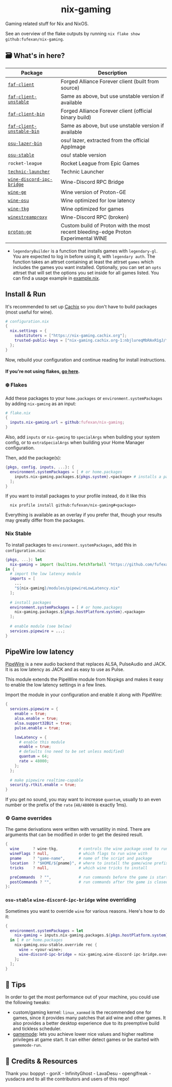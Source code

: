 <h1 align="center">nix-gaming</h1>

Gaming related stuff for Nix and NixOS.

See an overview of the flake outputs by running
`nix flake show github:fufexan/nix-gaming`.

## 🗃️ What's in here?

Package                                                     | Description
------------------------------------------------------------|------------
[`faf-client`](./pkgs/faf-client)                           | Forged Alliance Forever client (built from source)
[`faf-client-unstable`](./pkgs/faf-client)                  | Same as above, but use unstable version if available
[`faf-client-bin`](./pkgs/faf-client)                       | Forged Alliance Forever client (official binary build)
[`faf-client-unstable-bin`](./pkgs/faf-client)              | Same as above, but use unstable version if available
[`osu-lazer-bin`](./pkgs/osu-lazer-bin)                     | osu! lazer, extracted from the official AppImage
[`osu-stable`](./pkgs/osu-stable)                           | osu! stable version
`rocket-league`                                             | Rocket League from Epic Games
[`technic-launcher`](./pkgs/technic-launcher)               | Technic Launcher
[`wine-discord-ipc-bridge`](./pkgs/wine-discord-ipc-bridge) | Wine-Discord RPC Bridge
[`wine-ge`](./pkgs/wine)                                    | Wine version of Proton-GE
[`wine-osu`](./pkgs/wine)                                   | Wine optimized for low latency
[`wine-tkg`](./pkgs/wine)                                   | Wine optimized for games
[`winestreamproxy`](./pkgs/winestreamproxy)                 | Wine-Discord RPC (broken)
[`proton-ge`](./pkgs/proton-ge)                             | Custom build of Proton with the most recent bleeding-edge Proton Experimental WINE

* `legendaryBuilder` is a function that installs games with `legendary-gl`. You
are expected to log in before using it, with `legendary auth`.
The function takes an attrset containing at least the attrset `games` which
includes the games you want installed. Optionally, you can set an `opts`
attrset that will set the options you set inside for all games listed.
You can find a usage example in [example.nix](./example.nix).

## Install & Run

It's recommended to set up [Cachix](https://app.cachix.org/cache/nix-gaming) so
you don't have to build packages (most useful for wine).
```nix
# configuration.nix
{
  nix.settings = {
    substituters = ["https://nix-gaming.cachix.org"];
    trusted-public-keys = ["nix-gaming.cachix.org-1:nbjlureqMbRAxR1gJ/f3hxemL9svXaZF/Ees8vCUUs4="];
  };
}
```
Now, rebuild your configuration and continue reading for install instructions.

#### If you're not using flakes, [go here](#nix-stable).

### ❄️ Flakes

Add these packages to your `home.packages` or `environment.systemPackages` by
adding `nix-gaming` as an input:
```nix
# flake.nix
{
  inputs.nix-gaming.url = github:fufexan/nix-gaming;
}
```

Also, add `inputs` or `nix-gaming` to `specialArgs` when building your system
config, or to `extraSpecialArgs` when building your Home Manager configuration.

Then, add the package(s):
```nix
{pkgs, config, inputs, ...}: {
  environment.systemPackages = [ # or home.packages
    inputs.nix-gaming.packages.${pkgs.system}.<package> # installs a package
  ];
}
```

If you want to install packages to your profile instead, do it like this
```console
  nix profile install github:fufexan/nix-gaming#<package>
```

Everything is available as an overlay if you prefer that, though your results
may greatly differ from the packages.

### Nix Stable

To install packages to `environment.systemPackages`, add this in
`configuration.nix`:
```nix
{pkgs, ...}: let
  nix-gaming = import (builtins.fetchTarball "https://github.com/fufexan/nix-gaming/archive/master.tar.gz");
in {
  # import the low latency module
  imports = [
    ...
    "${nix-gaming}/modules/pipewireLowLatency.nix"
  ];
  
  # install packages
  environment.systemPackages = [ # or home.packages
    nix-gaming.packages.${pkgs.hostPlatform.system}.<package>
  ];
  
  # enable module (see below)
  services.pipewire = ...;
}
```

## PipeWire low latency

[PipeWire](https://nixos.wiki/wiki/PipeWire) is a new audio backend that
replaces ALSA, PulseAudio and JACK. It is as low latency as JACK and as easy to
use as Pulse.

This module extends the PipeWire module from Nixpkgs and makes it easy to enable
the low latency settings in a few lines.

Import the module in your configuration and enable it along with PipeWire:
```nix
{
  services.pipewire = {
    enable = true;
    alsa.enable = true;
    alsa.support32Bit = true;
    pulse.enable = true;

    lowLatency = {
      # enable this module      
      enable = true;
      # defaults (no need to be set unless modified)
      quantum = 64;
      rate = 48000;
    };
  };
  
  # make pipewire realtime-capable
  security.rtkit.enable = true;
}
```

If you get no sound, you may want to increase `quantum`, usually to an even
number or the prefix of the `rate` (`48/48000` is exactly 1ms).

### ⚙ Game overrides

The game derivations were written with versatility in mind. There are arguments
that can be modified in order to get the desired result.
```nix
{
  wine      ? wine-tkg,         # controls the wine package used to run wine games
  wineFlags ? null,             # which flags to run wine with
  pname     ? "game-name",      # name of the script and package
  location  ? "$HOME/${pname}", # where to install the game/wine prefix
  tricks    ? null,             # which wine tricks to install

  preCommands  ? "",            # run commands before the game is started
  postCommands ? "",            # run commands after the game is closed
}:
```

### `osu-stable` `wine-discord-ipc-bridge` wine overriding

Sometimes you want to override `wine` for various reasons. Here's how to do it:
```nix
{
  environment.systemPackages = let
    nix-gaming = inputs.nix-gaming.packages.${pkgs.hostPlatform.system};
  in [ # or home.packages
    nix-gaming.osu-stable.override rec {
      wine = <your-wine>;
      wine-discord-ipc-bridge = nix-gaming.wine-discord-ipc-bridge.override {inherit wine;}; # or override this one as well
    };
  ];
}
```

## 📝 Tips

In order to get the most performance out of your machine, you could use the
following tweaks:

- custom/gaming kernel: `linux_xanmod` is the recommended one for games, since
it provides many patches that aid wine and other games. It also provides a
better desktop experience due to its preemptive build and tickless scheduler.
- [gamemode](https://github.com/FeralInteractive/gamemode): lets you achieve
lower nice values and higher realtime privileges at game start. It can either
detect games or be started with `gamemode-run`.

## 👥 Credits & Resources
 
Thank you: boppyt - gonX - InfinityGhost - LavaDesu - openglfreak - yusdacra
and to all the contributors and users of this repo!
